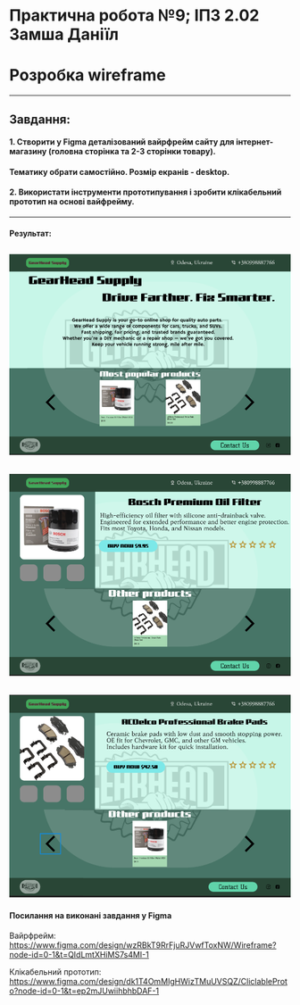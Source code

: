 # Практична робота №9; ІПЗ 2.02 Замша Даніїл
# Розробка wireframe
---

## Завдання:
#### 1. Cтворити у Figma  деталізований  вайрфрейм  сайту для інтернет-магазину (головна сторінка та 2-3 сторінки товару).
#### Тематику обрати самостійно. Розмір екранів - desktop.
#### 2. Використати інструменти прототипування і зробити клікабельний прототип на основі вайфрейму.
---

#### Результат:
![page1](images/page1.png "Main page")
---
![page2](images/page2.png "Product 1")
---
![page3](images/page3.png "Product 2")
---

#### Посилання на виконані завдання у Figma

Вайрфрейм:
https://www.figma.com/design/wzRBkT9RrFjuRJVwfToxNW/Wireframe?node-id=0-1&t=QIdLmtXHiMS7s4MI-1

Клікабельний прототип:
https://www.figma.com/design/dk1T4OmMIgHWizTMuUVSQZ/CliclableProto?node-id=0-1&t=ep2mJUwiihbhbDAF-1
